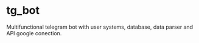 # tg_bot
Multifunctional telegram bot with user systems, database, data parser and API google conection.
